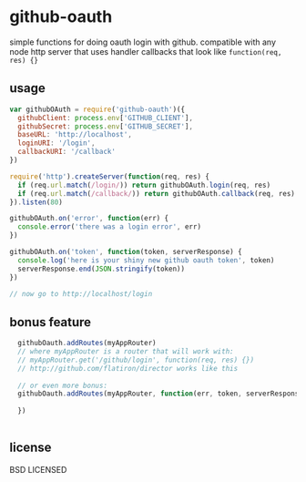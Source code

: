 # github-oauth

simple functions for doing oauth login with github. compatible with any node http server that uses handler callbacks that look like `function(req, res) {}`

## usage

```javascript
var githubOAuth = require('github-oauth')({
  githubClient: process.env['GITHUB_CLIENT'],
  githubSecret: process.env['GITHUB_SECRET'],
  baseURL: 'http://localhost',
  loginURI: '/login',
  callbackURI: '/callback'
})

require('http').createServer(function(req, res) {
  if (req.url.match(/login/)) return githubOAuth.login(req, res)
  if (req.url.match(/callback/)) return githubOAuth.callback(req, res)
}).listen(80)

githubOAuth.on('error', function(err) {
  console.error('there was a login error', err)
})

githubOAuth.on('token', function(token, serverResponse) {
  console.log('here is your shiny new github oauth token', token)
  serverResponse.end(JSON.stringify(token))
})

// now go to http://localhost/login
```

## bonus feature

```javascript
  githubOauth.addRoutes(myAppRouter)
  // where myAppRouter is a router that will work with:
  // myAppRouter.get('/github/login', function(req, res) {})
  // http://github.com/flatiron/director works like this
  
  // or even more bonus:
  githubOauth.addRoutes(myAppRouter, function(err, token, serverResponse, tokenResponse) {
    
  })
  
```
## license

BSD LICENSED
